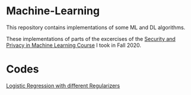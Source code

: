 # Machine-Learning
This repository contains implementations of some ML and DL algorithms.

These implementations of parts of the excercises of the [Security and Privacy in Machine Learning Course](http://ce.sharif.edu/courses/99-00/1/ce875-1/index.php) I took in Fall 2020.

# Codes
[Logistic Regression with different Regularizers](https://github.com/mhrnz/Machine-Learning/blob/master/Logistic_Regression_with_different_regularizers.ipynb)
